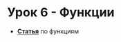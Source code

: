 # Урок 6 - Функции

- [**Статья**](https://github.com/DSFBL/1_python_public/blob/main/lesson_6/6_functions.ipynb) по функциям
